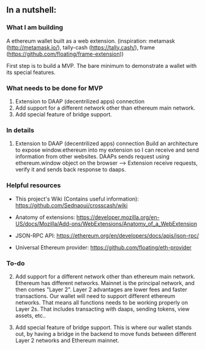 ## In a nutshell: 

### What I am building
A ethereum wallet built as a web extension. (inspiration: metamask (http://metamask.io/), tally-cash (https://tally.cash/), frame (https://github.com/floating/frame-extension))

First step is to build a MVP. The bare minimum to demonstrate a wallet with its special features. 

### What needs to be done for MVP
1. Extension to DAAP (decentrilized apps) connection
2. Add support for a different network other than ethereum main network. 
3. Add special feature of bridge support. 

### In details
1. Extension to DAAP (decentrilized apps) connection
Build an architecture to expose window.ethereum into my extension so I can receive and send information from other websites. 
DAAPs sends request using ethereum.window object on the browser —> Extension receive requests, verify it and sends back response to daaps. 

### Helpful resources
- This project's Wiki (Contains useful information): https://github.com/Sednaoui/crosscash/wiki

- Anatomy of extensions: https://developer.mozilla.org/en-US/docs/Mozilla/Add-ons/WebExtensions/Anatomy_of_a_WebExtension

- JSON-RPC API: https://ethereum.org/en/developers/docs/apis/json-rpc/

- Universal Ethereum provider: https://github.com/floating/eth-provider

### To-do
2. Add support for a different network other than ethereum main network. 
Ethereum has different networks. Mainnet is the principal network, and then comes "Layer 2". Layer 2 advantages are lower fees and faster transactions. Our wallet will need to support different ethereum networks. That means all functions needs to be working properly on Layer 2s. That includes transacting with daaps, sending tokens, view assets, etc..

3. Add special feature of bridge support.
This is where our wallet stands out, by having a bridge in the backend to move funds between different Layer 2 networks and Ethereum mainnet.
